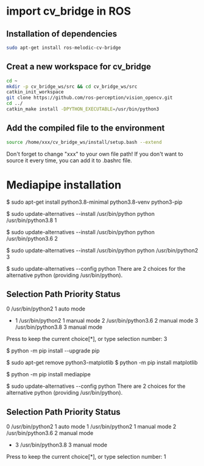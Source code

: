 # import cv_bridge in ROS
## Installation of dependencies
``` bash
sudo apt-get install ros-melodic-cv-bridge
```
## Creat a new workspace for cv_bridge
```bash
cd ~
mkdir -p cv_bridge_ws/src && cd cv_bridge_ws/src
catkin_init_workspace
git clone https://github.com/ros-perception/vision_opencv.git
cd ../
catkin_make install -DPYTHON_EXECUTABLE=/usr/bin/python3
```
## Add the compiled file to the environment
```bash
source /home/xxx/cv_bridge_ws/install/setup.bash --extend
```
Don't forget to change "xxx" to your own file path!
If you don't want to source it every time, you can add it to .bashrc file.


# Mediapipe installation
$ sudo apt-get install python3.8-minimal python3.8-venv python3-pip

$ sudo update-alternatives --install /usr/bin/python python /usr/bin/python3.8 1

$ sudo update-alternatives --install /usr/bin/python python /usr/bin/python3.6 2

$ sudo update-alternatives --install /usr/bin/python python /usr/bin/python2 3

$ sudo update-alternatives --config python
There are 2 choices for the alternative python (providing /usr/bin/python).

  Selection    Path                Priority   Status
------------------------------------------------------------
  0            /usr/bin/python2     1         auto mode
* 1            /usr/bin/python2     1         manual mode
  2            /usr/bin/python3.6   2         manual mode
  3            /usr/bin/python3.8   3         manual mode

Press <enter> to keep the current choice[*], or type selection number: 3

$ python -m pip install --upgrade pip

$ sudo apt-get remove python3-matplotlib
$ python -m pip install matplotlib

$ python -m pip install mediapipe

$ sudo update-alternatives --config python
There are 2 choices for the alternative python (providing /usr/bin/python).

  Selection    Path                Priority   Status
------------------------------------------------------------
  0            /usr/bin/python2     1         auto mode
  1            /usr/bin/python2     1         manual mode
  2            /usr/bin/python3.6   2         manual mode
* 3            /usr/bin/python3.8   3         manual mode

Press <enter> to keep the current choice[*], or type selection number: 1
